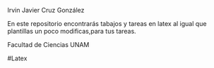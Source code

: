Irvin Javier Cruz González 

En este repositorio encontrarás tabajos y tareas en latex al igual que plantillas un poco modificas,para tus tareas.

Facultad de Ciencias
UNAM

#Latex
